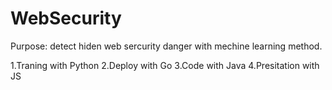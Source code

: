 # WebSecurity
Purpose: detect hiden web sercurity danger with mechine learning method.

1.Traning with Python 
2.Deploy with Go
3.Code with Java
4.Presitation with JS